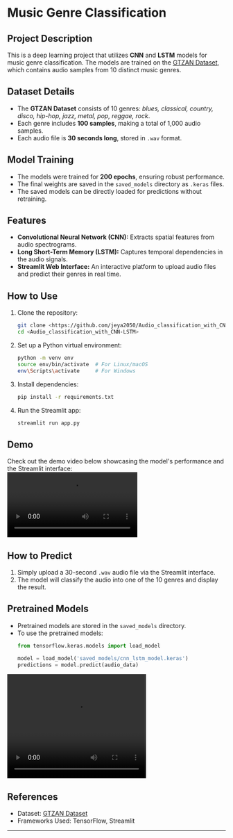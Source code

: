 # Music Genre Classification

## Project Description  
This is a deep learning project that utilizes **CNN** and **LSTM** models for music genre classification. The models are trained on the [GTZAN Dataset](https://www.kaggle.com/datasets/andradaolteanu/gtzan-dataset-music-genre-classification), which contains audio samples from 10 distinct music genres.  

## Dataset Details  
- The **GTZAN Dataset** consists of 10 genres: *blues, classical, country, disco, hip-hop, jazz, metal, pop, reggae, rock*.  
- Each genre includes **100 samples**, making a total of 1,000 audio samples.  
- Each audio file is **30 seconds long**, stored in `.wav` format.  

## Model Training  
- The models were trained for **200 epochs**, ensuring robust performance.  
- The final weights are saved in the `saved_models` directory as `.keras` files.  
- The saved models can be directly loaded for predictions without retraining.  

## Features  
- **Convolutional Neural Network (CNN):** Extracts spatial features from audio spectrograms.  
- **Long Short-Term Memory (LSTM):** Captures temporal dependencies in the audio signals.  
- **Streamlit Web Interface:** An interactive platform to upload audio files and predict their genres in real time.  

## How to Use  
1. Clone the repository:  
   ```bash
   git clone <https://github.com/jeya2050/Audio_classification_with_CNN-LSTM.git>
   cd <Audio_classification_with_CNN-LSTM>
   ```  

2. Set up a Python virtual environment:  
   ```bash
   python -m venv env
   source env/bin/activate  # For Linux/macOS
   env\Scripts\activate     # For Windows
   ```  

3. Install dependencies:  
   ```bash
   pip install -r requirements.txt
   ```  

4. Run the Streamlit app:  
   ```bash
   streamlit run app.py
   ```  

## Demo  
Check out the demo video below showcasing the model's performance and the Streamlit interface:  
![Demo Video](./demo.webm)  

## How to Predict  
1. Simply upload a 30-second `.wav` audio file via the Streamlit interface.  
2. The model will classify the audio into one of the 10 genres and display the result.  

## Pretrained Models  
- Pretrained models are stored in the `saved_models` directory.  
- To use the pretrained models:  
   ```python
   from tensorflow.keras.models import load_model

   model = load_model('saved_models/cnn_lstm_model.keras')
   predictions = model.predict(audio_data)
   ```  
<video width="320" height="240" controls>
  <source src="path_to_your_video.mp4" type="video/mp4">
  Your browser does not support the video tag.
</video>

## References  
- Dataset: [GTZAN Dataset](https://www.kaggle.com/datasets/andradaolteanu/gtzan-dataset-music-genre-classification)  
- Frameworks Used: TensorFlow, Streamlit  

---  
